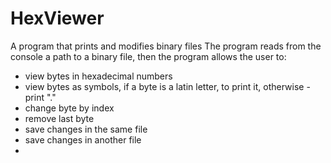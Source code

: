 # HexViewer
A program that prints and modifies binary files
The program reads from the console a path to a binary file, then the program allows the user to:
 - view bytes in hexadecimal numbers
 - view bytes as symbols, if a byte is a latin letter, to print it, otherwise - print "."
 - change byte by index
 - remove last byte
 - save changes in the same file
 - save changes in another file
 - 
